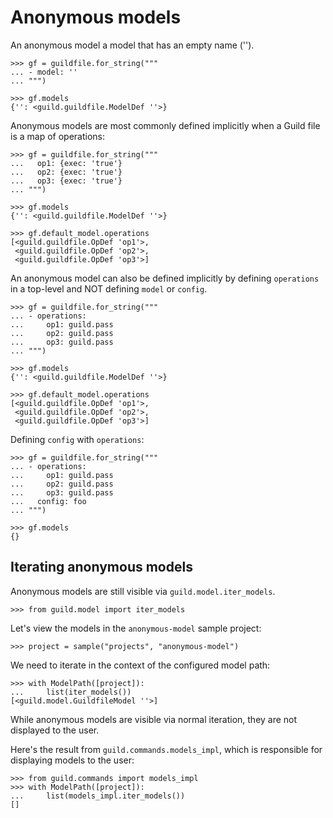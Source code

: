 # Anonymous models

An anonymous model a model that has an empty name ('').

    >>> gf = guildfile.for_string("""
    ... - model: ''
    ... """)

    >>> gf.models
    {'': <guild.guildfile.ModelDef ''>}

Anonymous models are most commonly defined implicitly when a Guild
file is a map of operations:

    >>> gf = guildfile.for_string("""
    ...   op1: {exec: 'true'}
    ...   op2: {exec: 'true'}
    ...   op3: {exec: 'true'}
    ... """)

    >>> gf.models
    {'': <guild.guildfile.ModelDef ''>}

    >>> gf.default_model.operations
    [<guild.guildfile.OpDef 'op1'>,
     <guild.guildfile.OpDef 'op2'>,
     <guild.guildfile.OpDef 'op3'>]

An anonymous model can also be defined implicitly by defining
`operations` in a top-level and NOT defining `model` or `config`.

    >>> gf = guildfile.for_string("""
    ... - operations:
    ...     op1: guild.pass
    ...     op2: guild.pass
    ...     op3: guild.pass
    ... """)

    >>> gf.models
    {'': <guild.guildfile.ModelDef ''>}

    >>> gf.default_model.operations
    [<guild.guildfile.OpDef 'op1'>,
     <guild.guildfile.OpDef 'op2'>,
     <guild.guildfile.OpDef 'op3'>]

Defining `config` with `operations`:

    >>> gf = guildfile.for_string("""
    ... - operations:
    ...     op1: guild.pass
    ...     op2: guild.pass
    ...     op3: guild.pass
    ...   config: foo
    ... """)

    >>> gf.models
    {}

## Iterating anonymous models

Anonymous models are still visible via `guild.model.iter_models`.

    >>> from guild.model import iter_models

Let's view the models in the `anonymous-model` sample project:

    >>> project = sample("projects", "anonymous-model")

We need to iterate in the context of the configured model path:

    >>> with ModelPath([project]):
    ...     list(iter_models())
    [<guild.model.GuildfileModel ''>]

While anonymous models are visible via normal iteration, they are not
displayed to the user.

Here's the result from `guild.commands.models_impl`, which is
responsible for displaying models to the user:

    >>> from guild.commands import models_impl
    >>> with ModelPath([project]):
    ...     list(models_impl.iter_models())
    []

